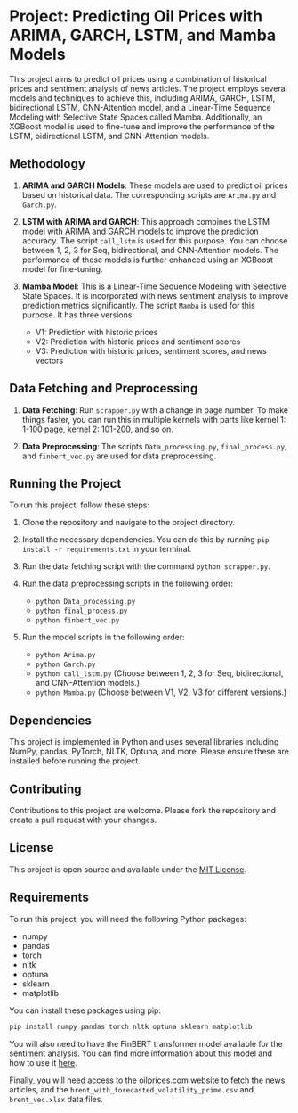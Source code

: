 # Project: Predicting Oil Prices with ARIMA, GARCH, LSTM, and Mamba Models

This project aims to predict oil prices using a combination of historical prices and sentiment analysis of news articles. The project employs several models and techniques to achieve this, including ARIMA, GARCH, LSTM, bidirectional LSTM, CNN-Attention model, and a Linear-Time Sequence Modeling with Selective State Spaces called Mamba. Additionally, an XGBoost model is used to fine-tune and improve the performance of the LSTM, bidirectional LSTM, and CNN-Attention models.

## Methodology

1. **ARIMA and GARCH Models**: These models are used to predict oil prices based on historical data. The corresponding scripts are `Arima.py` and `Garch.py`.

2. **LSTM with ARIMA and GARCH**: This approach combines the LSTM model with ARIMA and GARCH models to improve the prediction accuracy. The script `call_lstm` is used for this purpose. You can choose between 1, 2, 3 for Seq, bidirectional, and CNN-Attention models. The performance of these models is further enhanced using an XGBoost model for fine-tuning.

3. **Mamba Model**: This is a Linear-Time Sequence Modeling with Selective State Spaces. It is incorporated with news sentiment analysis to improve prediction metrics significantly. The script `Mamba` is used for this purpose. It has three versions:
   - V1: Prediction with historic prices
   - V2: Prediction with historic prices and sentiment scores
   - V3: Prediction with historic prices, sentiment scores, and news vectors

## Data Fetching and Preprocessing

1. **Data Fetching**: Run `scrapper.py` with a change in page number. To make things faster, you can run this in multiple kernels with parts like kernel 1: 1-100 page, kernel 2: 101-200, and so on.

2. **Data Preprocessing**: The scripts `Data_processing.py`, `final_process.py`, and `finbert_vec.py` are used for data preprocessing.

## Running the Project

To run this project, follow these steps:

1. Clone the repository and navigate to the project directory.

2. Install the necessary dependencies. You can do this by running `pip install -r requirements.txt` in your terminal.

3. Run the data fetching script with the command `python scrapper.py`.

4. Run the data preprocessing scripts in the following order:
   - `python Data_processing.py`
   - `python final_process.py`
   - `python finbert_vec.py`

5. Run the model scripts in the following order:
   - `python Arima.py`
   - `python Garch.py`
   - `python call_lstm.py` (Choose between 1, 2, 3 for Seq, bidirectional, and CNN-Attention models.)
   - `python Mamba.py` (Choose between V1, V2, V3 for different versions.)

## Dependencies

This project is implemented in Python and uses several libraries including NumPy, pandas, PyTorch, NLTK, Optuna, and more. Please ensure these are installed before running the project.

## Contributing

Contributions to this project are welcome. Please fork the repository and create a pull request with your changes.

## License

This project is open source and available under the [MIT License](LICENSE).

## Requirements

To run this project, you will need the following Python packages:

- numpy
- pandas
- torch
- nltk
- optuna
- sklearn
- matplotlib

You can install these packages using pip:

```bash
pip install numpy pandas torch nltk optuna sklearn matplotlib
```

You will also need to have the FinBERT transformer model available for the sentiment analysis. You can find more information about this model and how to use it [here](https://github.com/ProsusAI/finBERT).

Finally, you will need access to the oilprices.com website to fetch the news articles, and the `brent_with_forecasted_volatility_prime.csv` and `brent_vec.xlsx` data files.